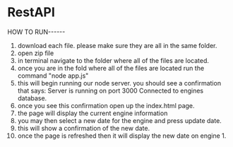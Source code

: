 # RestAPI
HOW TO RUN------
1. download each file. please make sure they are all in the same folder.
2. open zip file
3. in terminal navigate to the folder where all of the files are located.
4. once you are in the fold where all of the files are located run the command "node app.js"
5. this will begin running our node server. you should see a confirmation that says:
  Server is running on port 3000
  Connected to engines database.
6. once you see this confirmation open up the index.html page.
7. the page will display the current engine information
8. you may then select a new date for the engine and press update date.
9. this will show a confirmation of the new date.
10. once the page is refreshed then it will display the new date on engine 1.
